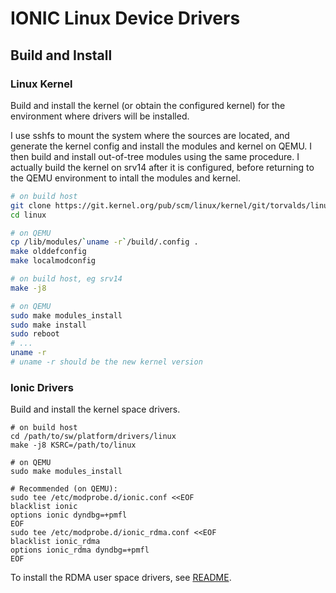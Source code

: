 # IONIC Linux Device Drivers

## Build and Install

### Linux Kernel

Build and install the kernel (or obtain the configured kernel) for the
environment where drivers will be installed.

I use sshfs to mount the system where the sources are located, and generate the
kernel config and install the modules and kernel on QEMU.  I then build and
install out-of-tree modules using the same procedure.  I actually build the
kernel on srv14 after it is configured, before returning to the QEMU
environment to intall the modules and kernel.

```sh
# on build host
git clone https://git.kernel.org/pub/scm/linux/kernel/git/torvalds/linux.git
cd linux

# on QEMU
cp /lib/modules/`uname -r`/build/.config .
make olddefconfig
make localmodconfig

# on build host, eg srv14
make -j8

# on QEMU
sudo make modules_install
sudo make install
sudo reboot
# ...
uname -r
# uname -r should be the new kernel version
```

### Ionic Drivers

Build and install the kernel space drivers.

```
# on build host
cd /path/to/sw/platform/drivers/linux
make -j8 KSRC=/path/to/linux

# on QEMU
sudo make modules_install

# Recommended (on QEMU):
sudo tee /etc/modprobe.d/ionic.conf <<EOF
blacklist ionic
options ionic dyndbg=+pmfl
EOF
sudo tee /etc/modprobe.d/ionic_rdma.conf <<EOF
blacklist ionic_rdma
options ionic_rdma dyndbg=+pmfl
EOF
```

To install the RDMA user space drivers, see [README][rdma-usersp].

[rdma-usersp]: rdma/lib/ionic/README.md
